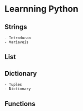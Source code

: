 # Learnning Python

## Strings
    - Introducao
    - Variaveis

## List

## Dictionary
    - Tuples
    - Dictionary

## Functions
